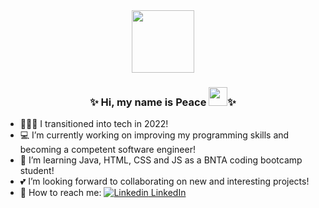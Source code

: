
<div id="header" align="center">
  <img src="https://media.giphy.com/media/NgurY1o4z080Jfoyzw/giphy.gif" width="100"/>


### ✨ Hi, my name is Peace <img src="https://raw.githubusercontent.com/MartinHeinz/MartinHeinz/master/wave.gif" width="30px">✨ 
</div>


- 💁🏾‍♀️ I transitioned into tech in 2022! 
- :computer: I’m currently working on improving my programming skills and becoming a competent software engineer!
- :cherry_blossom: I’m learning Java, HTML, CSS and JS as a BNTA coding bootcamp student!
- :two_hearts: I’m looking forward to collaborating on new and interesting projects!
- :email: How to reach me: [![Linkedin](https://i.stack.imgur.com/gVE0j.png) LinkedIn](https://www.linkedin.com/in/peaceakib/)

<!--
**pe-a-ce/pe-a-ce**  is a ✨ _special_ ✨ repository because its `README.md` (this file) appears on your GitHub profile.

Here are some ideas to get you started:

- 🔭 I’m currently working on ...
- 🌱 I’m currently learning ...
- 👯 I’m looking to collaborate on ...
- 🤔 I’m looking for help with ...
- 💬 Ask me about ...
- 📫 How to reach me: ...
- 😄 Pronouns: ...
- ⚡ Fun fact: ...
-->
